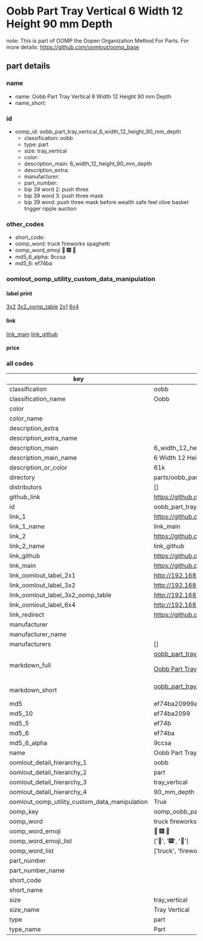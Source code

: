 # Oobb Part Tray Vertical 6 Width 12 Height 90 mm Depth  

note: This is part of OOMP the Oopen Organization Method For Parts. For more details: https://github.com/oomlout/oomp_base

##  part details
  







### name
* name: Oobb Part Tray Vertical 6 Width 12 Height 90 mm Depth
* name_short: 
### id
* oomp_id: oobb_part_tray_vertical_6_width_12_height_90_mm_depth
  * classification: oobb
  * type: part
  * size: tray_vertical
  * color: 
  * description_main: 6_width_12_height_90_mm_depth
  * description_extra: 
  * manufacturer: 
  * part_number: 
  * bip 39 word 2: push three
  * bip 39 word 3: push three mask
  * bip 39 word: push three mask before wealth safe feel olive basket trigger ripple auction

### other_codes
* short_code: 
* oomp_word: truck fireworks spaghetti
* oomp_word_emoji :truck: :fireworks: :spaghetti:
* md5_6_alpha: 9ccsa
* md5_6: ef74ba






### oomlout_oomp_utility_custom_data_manipulation
#### label print
[3x2](http://192.168.1.245:1112/?label=oomp%209ccsa)
[3x2_oomp_table](http://192.168.1.108:1112/?label=oomp%209ccsa)
[2x1](http://192.168.1.242:1112/?label=oomp%209ccsa)
[6x4](http://192.168.1.55:1112/?label=oomp%209ccsa)    

#### link

[link_main](https://github.com/oomlout/oomlout_oomp_version_1_messy/tree/main/parts/oobb_part_tray_vertical_6_width_12_height_90_mm_depth) [link_github](https://github.com/oomlout/oomlout_oomp_version_1_messy/tree/main/parts/oobb_part_tray_vertical_6_width_12_height_90_mm_depth)                             

#### price







### all codes 
| key | value |  
| --- | --- |  
| classification | oobb |  
| classification_name | Oobb |  
| color |  |  
| color_name |  |  
| description_extra |  |  
| description_extra_name |  |  
| description_main | 6_width_12_height_90_mm_depth |  
| description_main_name | 6 Width 12 Height 90 mm Depth |  
| description_or_color | 61k |  
| directory | parts/oobb_part_tray_vertical_6_width_12_height_90_mm_depth |  
| distributors | [] |  
| github_link | https://github.com/oomlout/oomlout_oomp_part_src/tree/main/parts/oobb_part_tray_vertical_6_width_12_height_90_mm_depth |  
| id | oobb_part_tray_vertical_6_width_12_height_90_mm_depth |  
| link_1 | https://github.com/oomlout/oomlout_oomp_version_1_messy/tree/main/parts/oobb_part_tray_vertical_6_width_12_height_90_mm_depth |  
| link_1_name | link_main |  
| link_2 | https://github.com/oomlout/oomlout_oomp_version_1_messy/tree/main/parts/oobb_part_tray_vertical_6_width_12_height_90_mm_depth |  
| link_2_name | link_github |  
| link_github | https://github.com/oomlout/oomlout_oomp_version_1_messy/tree/main/parts/oobb_part_tray_vertical_6_width_12_height_90_mm_depth |  
| link_main | https://github.com/oomlout/oomlout_oomp_version_1_messy/tree/main/parts/oobb_part_tray_vertical_6_width_12_height_90_mm_depth |  
| link_oomlout_label_2x1 | http://192.168.1.242:1112/?label=oomp%209ccsa |  
| link_oomlout_label_3x2 | http://192.168.1.245:1112/?label=oomp%209ccsa |  
| link_oomlout_label_3x2_oomp_table | http://192.168.1.108:1112/?label=oomp%209ccsa |  
| link_oomlout_label_6x4 | http://192.168.1.55:1112/?label=oomp%209ccsa |  
| link_redirect | https://github.com/oomlout/oomlout_oomp_version_1_messy/tree/main/parts/oobb_part_tray_vertical_6_width_12_height_90_mm_depth |  
| manufacturer |  |  
| manufacturer_name |  |  
| manufacturers | [] |  
| markdown_full | [oobb_part_tray_vertical_6_width_12_height_90_mm_depth](none)<br>[](none)<br>[Oobb Part Tray Vertical 6 Width 12 Height 90 Mm Depth](none)<br><br> |  
| markdown_short | [oobb_part_tray_vertical_6_width_12_height_90_mm_depth](none)<br><br> |  
| md5 | ef74ba20999a2a9af87c114310f84575 |  
| md5_10 | ef74ba2099 |  
| md5_5 | ef74b |  
| md5_6 | ef74ba |  
| md5_6_alpha | 9ccsa |  
| name | Oobb Part Tray Vertical 6 Width 12 Height 90 mm Depth |  
| oomlout_detail_hierarchy_1 | oobb |  
| oomlout_detail_hierarchy_2 | part |  
| oomlout_detail_hierarchy_3 | tray_vertical |  
| oomlout_detail_hierarchy_4 | 90_mm_depth |  
| oomlout_oomp_utility_custom_data_manipulation | True |  
| oomp_key | oomp_oobb_part_tray_vertical_6_width_12_height_90_mm_depth |  
| oomp_word | truck fireworks spaghetti |  
| oomp_word_emoji | :truck: :fireworks: :spaghetti: |  
| oomp_word_emoji_list | [':truck:', ':fireworks:', ':spaghetti:'] |  
| oomp_word_list | ['truck', 'fireworks', 'spaghetti'] |  
| part_number |  |  
| part_number_name |  |  
| short_code |  |  
| short_name |  |  
| size | tray_vertical |  
| size_name | Tray Vertical |  
| type | part |  
| type_name | Part |  
